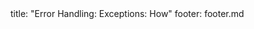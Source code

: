 <frontmatter>
title: "Error Handling: Exceptions: How"
footer: footer.md
</frontmatter>

<include src="navbar.md" boilerplate />

<include src="unit-inPage-asFlat.md" boilerplate />
